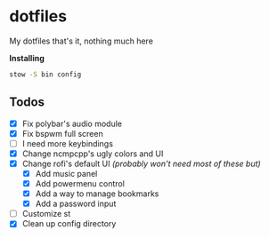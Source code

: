 # dotfiles

My dotfiles that's it, nothing much here

**Installing**
```sh
stow -S bin config
```

## Todos

- [x] Fix polybar's audio module
- [x] Fix bspwm full screen
- [ ] I need more keybindings
- [x] Change ncmpcpp's ugly colors and UI
- [x] Change rofi's default UI *(probably won't need most of these but)*
    - [x] Add music panel
    - [x] Add powermenu control
    - [x] Add a way to manage bookmarks
    - [x] Add a password input
- [ ] Customize st
- [x] Clean up config directory
